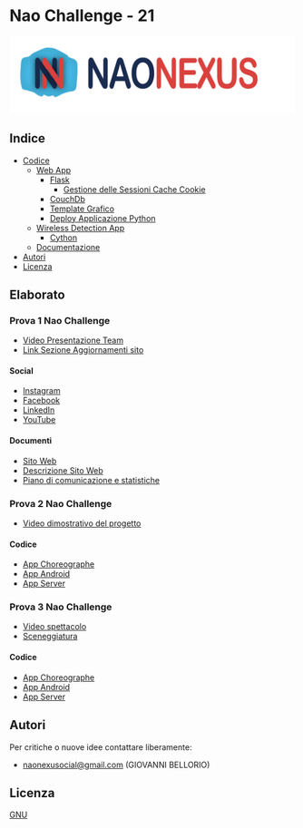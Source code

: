# Nao Challenge - 21

![alt text](https://github.com/GiovanniBellorio/ChallengeNao21/blob/master/task1/logo_conScritta.png)

## Indice

* [Codice](#Codice)
  * [Web App](#Web-App)
    * [Flask](#Flask)
      * [Gestione delle Sessioni Cache Cookie](#Gestione-delle-Sessioni-Cache-Cookie)
    * [CouchDb](#CouchDb)
    * [Template Grafico](#Template-Grafico)
    * [Deploy Applicazione Python](#Deploy-Applicazione-Python)
  * [Wireless Detection App](#Wireless-Detection-App)
    * [Cython](#Cython)
  * [Documentazione](#Documentazione)
* [Autori](#Autori)
* [Licenza](#Licenza)


## Elaborato

### Prova 1 Nao Challenge

* [Video Presentazione Team]()
* [Link Sezione Aggiornamenti sito]()

#### Social

* [Instagram]()
* [Facebook]()
* [LinkedIn]()
* [YouTube]()

#### Documenti

* [Sito Web]()
* [Descrizione Sito Web](https://github.com/GiovanniBellorio/ChallengeNao21/blob/master/slide/SitoWeb_NaoNexus.pdf)
* [Piano di comunicazione e statistiche]()


### Prova 2 Nao Challenge

* [Video dimostrativo del progetto]()

#### Codice

* [App Choreographe](https://github.com/GiovanniBellorio/ChallengeNao21/tree/master/task2/nao_project)
* [App Android](https://github.com/GiovanniBellorio/ChallengeNao21/tree/master/task2/app_joystick/app/src)
* [App Server](https://github.com/GiovanniBellorio/ChallengeNao21/tree/master/task2/server)


### Prova 3 Nao Challenge

* [Video spettacolo]()
* [Sceneggiatura](https://github.com/GiovanniBellorio/ChallengeNao21/blob/master/task3/copione%20NAO%20Challenge%202021%20v3%20-%20Short%203%20min%20version.docx)

#### Codice

* [App Choreographe]()
* [App Android]()
* [App Server]()


## Autori

Per critiche o nuove idee contattare liberamente:

* naonexusocial@gmail.com (GIOVANNI BELLORIO)


## Licenza

[GNU](https://www.gnu.org/licenses/gpl-3.0.html)